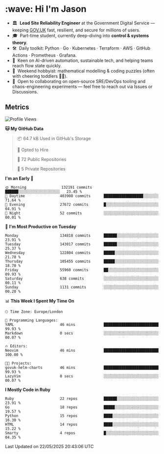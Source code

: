 <h1 align="left" id="jason-title">:wave: Hi I'm Jason</h1>

- 🏛️ &nbsp;**Lead Site Reliability Engineer** at the Government Digital Service — keeping [GOV.UK](https://www.gov.uk/) fast, resilient, and secure for millions of users.  
- 🎓 &nbsp;Part-time student, currently deep-diving into **control & systems theory**.  
- 🛠️ &nbsp;Daily toolkit: Python · Go · Kubernetes · Terraform · AWS · GitHub Actions · Prometheus · Grafana.  
- 🌱 &nbsp;Keen on AI-driven automation, sustainable tech, and helping teams reach flow state quickly.  
- 🧩 &nbsp;Weekend hobbyist: mathematical modelling & coding puzzles (often with cheering toddlers 👶👶). 
- 🤝 &nbsp;Open to collaborating on open-source SRE/DevOps tooling and chaos-engineering experiments — feel free to reach out via Issues or Discussions.


<h2>Metrics</h2>

<!--START_SECTION:waka-->
![Profile Views](http://img.shields.io/badge/Profile%20Views-4-blue)

**🐱 My GitHub Data** 

> 📦 64.7 kB Used in GitHub's Storage 
 > 
> 💼 Opted to Hire
 > 
> 📜 72 Public Repositories 
 > 
> 🔑 5 Private Repositories 
 > 
**I'm an Early 🐤** 

```text
🌞 Morning                132191 commits      ██████░░░░░░░░░░░░░░░░░░░   23.45 % 
🌆 Daytime                403908 commits      ██████████████████░░░░░░░   71.64 % 
🌃 Evening                27672 commits       █░░░░░░░░░░░░░░░░░░░░░░░░   04.91 % 
🌙 Night                  52 commits          ░░░░░░░░░░░░░░░░░░░░░░░░░   00.01 % 
```
📅 **I'm Most Productive on Tuesday** 

```text
Monday                   134818 commits      ██████░░░░░░░░░░░░░░░░░░░   23.91 % 
Tuesday                  143017 commits      ██████░░░░░░░░░░░░░░░░░░░   25.37 % 
Wednesday                122804 commits      █████░░░░░░░░░░░░░░░░░░░░   21.78 % 
Thursday                 105455 commits      █████░░░░░░░░░░░░░░░░░░░░   18.70 % 
Friday                   55960 commits       ██░░░░░░░░░░░░░░░░░░░░░░░   09.93 % 
Saturday                 638 commits         ░░░░░░░░░░░░░░░░░░░░░░░░░   00.11 % 
Sunday                   1131 commits        ░░░░░░░░░░░░░░░░░░░░░░░░░   00.20 % 
```


📊 **This Week I Spent My Time On** 

```text
🕑︎ Time Zone: Europe/London

💬 Programming Languages: 
YAML                     46 mins             █████████████████████████   99.93 % 
Markdown                 0 secs              ░░░░░░░░░░░░░░░░░░░░░░░░░   00.07 % 

🔥 Editors: 
Neovim                   46 mins             █████████████████████████   100.00 % 

🐱‍💻 Projects: 
govuk-helm-charts        46 mins             █████████████████████████   99.93 % 
LazyVim                  0 secs              ░░░░░░░░░░░░░░░░░░░░░░░░░   00.07 % 
```

**I Mostly Code in Ruby** 

```text
Ruby                     22 repos            ██████░░░░░░░░░░░░░░░░░░░   23.91 % 
Go                       18 repos            █████░░░░░░░░░░░░░░░░░░░░   19.57 % 
Python                   15 repos            ████░░░░░░░░░░░░░░░░░░░░░   16.30 % 
HTML                     14 repos            ████░░░░░░░░░░░░░░░░░░░░░   15.22 % 
Smarty                   4 repos             █░░░░░░░░░░░░░░░░░░░░░░░░   04.35 % 
```




 Last Updated on 22/05/2025 20:43:06 UTC
<!--END_SECTION:waka-->

<!-- links -->

[issues page]: https://github.com/jasonBirchall/jasonBirchall/issues "jasonBirchall/issues"
